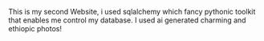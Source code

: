 This is my second Website, i used sqlalchemy which fancy pythonic toolkit that enables me control my database. 
I used ai generated charming and ethiopic photos!
